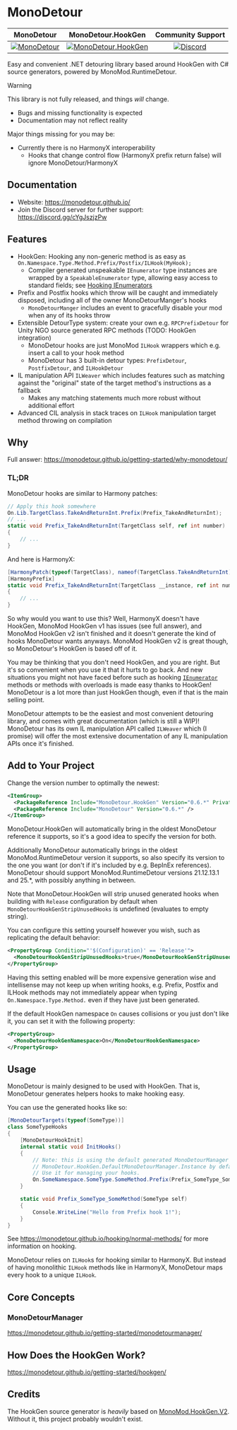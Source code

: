 # MonoDetour

| MonoDetour | MonoDetour.HookGen | Community Support |
|:-:|:-:|:-:|
| [![MonoDetour](https://img.shields.io/nuget/v/MonoDetour?style=for-the-badge&logo=nuget)](https://www.nuget.org/packages/MonoDetour) | [![MonoDetour.HookGen](https://img.shields.io/nuget/v/MonoDetour.HookGen?style=for-the-badge&logo=nuget)](https://www.nuget.org/packages/MonoDetour.HookGen) | [![Discord](https://img.shields.io/discord/1377047282381361152?style=for-the-badge&label=Discord)](<https://discord.gg/cYgJszjzPw>) |

Easy and convenient .NET detouring library based around HookGen with C# source generators, powered by MonoMod.RuntimeDetour.

> [!WARNING]
> This library is not fully released, and things *will* change.
>
> - Bugs and missing functionality is expected
> - Documentation may not reflect reality
>
> Major things missing for you may be:
>
> - Currently there is no HarmonyX interoperability
>   - Hooks that change control flow (HarmonyX prefix return false) will ignore MonoDetour/HarmonyX

## Documentation

- Website: <https://monodetour.github.io/>
- Join the Discord server for further support: <https://discord.gg/cYgJszjzPw>

## Features

- HookGen: Hooking any non-generic method is as easy as `On.Namespace.Type.Method.Prefix/Postfix/ILHook(MyHook);`
  - Compiler generated unspeakable `IEnumerator` type instances are wrapped by a `SpeakableEnumerator` type, allowing easy access to standard fields; see [Hooking IEnumerators](<https://monodetour.github.io/hooking/ienumerators/>)
- Prefix and Postfix hooks which throw will be caught and immediately disposed, including all of the owner MonoDetourManger's hooks
  - `MonoDetourManger` includes an event to gracefully disable your mod when any of its hooks throw
- Extensible DetourType system: create your own e.g. `RPCPrefixDetour` for Unity NGO source generated RPC methods (TODO: HookGen integration)
  - MonoDetour hooks are just MonoMod `ILHook` wrappers which e.g. insert a call to your hook method
  - MonoDetour has 3 built-in detour types: `PrefixDetour`, `PostfixDetour`, and `ILHookDetour`
- IL manipulation API `ILWeaver` which includes features such as matching against the "original" state of the target method's instructions as a fallback
  - Makes any matching statements much more robust without additional effort
- Advanced CIL analysis in stack traces on `ILHook` manipulation target method throwing on compilation

## Why

Full answer: <https://monodetour.github.io/getting-started/why-monodetour/>

### TL;DR

MonoDetour hooks are similar to Harmony patches:

```cs
// Apply this hook somewhere
On.Lib.TargetClass.TakeAndReturnInt.Prefix(Prefix_TakeAndReturnInt);
// ...
static void Prefix_TakeAndReturnInt(TargetClass self, ref int number)
{
    // ...
}
```

And here is HarmonyX:

```cs
[HarmonyPatch(typeof(TargetClass), nameof(TargetClass.TakeAndReturnInt))]
[HarmonyPrefix]
static void Prefix_TakeAndReturnInt(TargetClass __instance, ref int number)
{
    // ...
}
```

So why would you want to use this? Well, HarmonyX doesn't have HookGen, MonoMod HookGen v1 has issues (see full answer), and MonoMod HookGen v2 isn't finished and it doesn't generate the kind of hooks MonoDetour wants anyways. MonoMod HookGen v2 is great though, so MonoDetour's HookGen is based off of it.

You may be thinking that you don't need HookGen, and you are right. But it's so convenient when you use it that it hurts to go back. And new situations you might not have faced before such as hooking [`IEnumerator`](<https://monodetour.github.io/hooking/ienumerators/>) methods or methods with overloads is made easy thanks to HookGen! MonoDetour is a lot more than just HookGen though, even if that is the main selling point.

MonoDetour attempts to be the easiest and most convenient detouring library, and comes with great documentation (which is still a WIP)! MonoDetour has its own IL manipulation API called `ILWeaver` which (I promise) will offer the most extensive documentation of any IL manipulation APIs once it's finished.

## Add to Your Project

Change the version number to optimally the newest:

```xml
<ItemGroup>
  <PackageReference Include="MonoDetour.HookGen" Version="0.6.*" PrivateAssets="all" />
  <PackageReference Include="MonoDetour" Version="0.6.*" />
</ItemGroup>
```

MonoDetour.HookGen will automatically bring in the oldest MonoDetour reference it supports, so it's a good idea to specify the version for both.

Additionally MonoDetour automatically brings in the oldest MonoMod.RuntimeDetour version it supports, so also specify its version to the one you want (or don't if it's included by e.g. BepInEx references). MonoDetour should support MonoMod.RuntimeDetour versions 21.12.13.1 and 25.*, with possibly anything in between.

Note that MonoDetour.HookGen will strip unused generated hooks when building with `Release` configuration by default when `MonoDetourHookGenStripUnusedHooks` is undefined (evaluates to empty string).

You can configure this setting yourself however you wish, such as replicating the default behavior:

```xml
<PropertyGroup Condition="'$(Configuration)' == 'Release'">
  <MonoDetourHookGenStripUnusedHooks>true</MonoDetourHookGenStripUnusedHooks>
</PropertyGroup>
```

Having this setting enabled will be more expensive generation wise and intellisense may not keep up when writing hooks, e.g. Prefix, Postfix and ILHook methods may not immediately appear when typing `On.Namespace.Type.Method.` even if they have just been generated.

If the default HookGen namespace `On` causes collisions or you just don't like it, you can set it with the following property:

```xml
<PropertyGroup>
  <MonoDetourHookGenNamespace>On</MonoDetourHookGenNamespace>
</PropertyGroup>
```

## Usage

MonoDetour is mainly designed to be used with HookGen. That is, MonoDetour generates helpers hooks to make hooking easy.

You can use the generated hooks like so:

```cs
[MonoDetourTargets(typeof(SomeType))]
class SomeTypeHooks
{
    [MonoDetourHookInit]
    internal static void InitHooks()
    {
        // Note: this is using the default generated MonoDetourManager
        // MonoDetour.HookGen.DefaultMonoDetourManager.Instance by default.
        // Use it for managing your hooks.
        On.SomeNamespace.SomeType.SomeMethod.Prefix(Prefix_SomeType_SomeMethod);
    }

    static void Prefix_SomeType_SomeMethod(SomeType self)
    {
        Console.WriteLine("Hello from Prefix hook 1!");
    }
}
```

See <https://monodetour.github.io/hooking/normal-methods/> for more information on hooking.

MonoDetour relies on `ILHook`s for hooking similar to HarmonyX. But instead of having monolithic `ILHook` methods like in HarmonyX, MonoDetour maps every hook to a unique `ILHook`.

## Core Concepts

### MonoDetourManager

<https://monodetour.github.io/getting-started/monodetourmanager/>

## How Does the HookGen Work?

<https://monodetour.github.io/getting-started/hookgen/>

## Credits

The HookGen source generator is *heavily* based on [MonoMod.HookGen.V2](<https://github.com/MonoMod/MonoMod/tree/hookgenv2>).
Without it, this project probably wouldn't exist.
